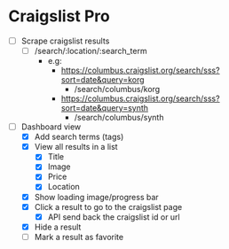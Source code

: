 # Craigslist Pro

* [ ] Scrape craigslist results
  * [ ] /search/:location/:search_term
    * e.g:
      * https://columbus.craigslist.org/search/sss?sort=date&query=korg
        * /search/columbus/korg
      * https://columbus.craigslist.org/search/sss?sort=date&query=synth
        * /search/columbus/synth
* [ ] Dashboard view
  * [x] Add search terms (tags)
  * [x] View all results in a list
    * [x] Title
    * [x] Image
    * [x] Price
    * [x] Location
  * [x] Show loading image/progress bar
  * [x] Click a result to go to the craigslist page
    * [x] API send back the craigslist id or url
  * [x] Hide a result
  * [ ] Mark a result as favorite
